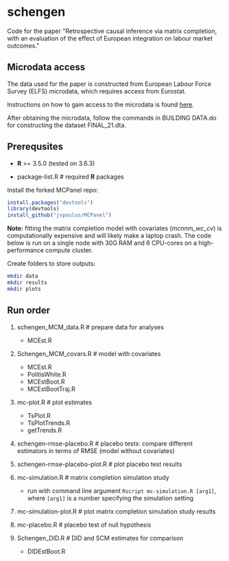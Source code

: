 # schengen
Code for the paper "Retrospective causal inference via matrix completion, with an evaluation of the effect of European integration on labour market outcomes."

Microdata access
------

The data used for the paper is constructed from European Labour Force Survey (ELFS) microdata, which requires access from Eurostat. 

Instructions on how to gain access to the microdata is found [here](https://ec.europa.eu/eurostat/web/microdata/european-union-labour-force-survey).

After obtaining the microdata, follow the commands in BUILDING DATA.do for constructing the dataset FINAL_21.dta.

Prerequsites
------

* **R** >= 3.5.0 (tested on 3.6.3)

* package-list.R # required **R** packages

Install the forked MCPanel repo:
```R
install.packages("devtools")
library(devtools) 
install_github("jvpoulos/MCPanel")
```
**Note:** fitting the matrix completion model with covariates (*mcnnm_wc_cv*) is computationally expensive and will likely make a laptop crash. The code below is run on a single node with 30G RAM and 6 CPU-cores on a high-performance compute cluster.  

Create folders to store outputs:

```bash
mkdir data
mkdir results
mkdir plots
```

Run order
------

1. schengen_MCM_data.R # prepare data for analyses
	* MCEst.R

2. Schengen_MCM_covars.R # model with covariates 
	* MCEst.R
	* PolitisWhite.R
	* MCEstBoot.R
	* MCEstBootTraj.R

3. mc-plot.R # plot estimates
	* TsPlot.R
	* TsPlotTrends.R
	* getTrends.R

4. schengen-rmse-placebo.R # placebo tests: compare different estimators in terms of RMSE (model without covariates)
5. schengen-rmse-placebo-plot.R  # plot placebo test results

6. mc-simulation.R # matrix completion simulation study
	* run with command line argument  `Rscript mc-simulation.R [arg1]`, where `[arg1]` is a number specifying the simulation setting
7. mc-simulation-plot.R # plot matrix completion simulation study results

8. mc-placebo.R # placebo test of null hypothesis

9. Schengen_DID.R # DID and SCM estimates for comparison 
	* DIDEstBoot.R